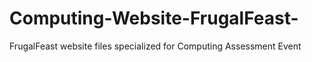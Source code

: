 # Computing-Website-FrugalFeast-
FrugalFeast website files specialized for Computing Assessment Event
